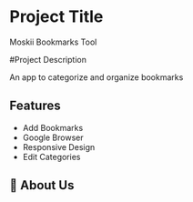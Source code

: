 # Project Title

Moskii Bookmarks Tool

#Project Description

An app to categorize and organize bookmarks


## Features

- Add Bookmarks
- Google Browser
- Responsive Design
- Edit Categories

## 🚀 About Us
